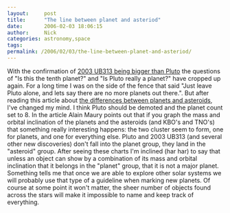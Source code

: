 ```yaml
---
layout:     post
title:      "The line between planet and asteriod"
date:       2006-02-03 18:06:15
author:     Nick
categories: astronomy,space
tags:  
permalink: /2006/02/03/the-line-between-planet-and-asteriod/
---
```

With the confirmation of [2003 UB313 being bigger than Pluto](http://spaceflightnow.com/news/n0602/01tenthplanet/) the questions of "Is this the tenth planet?" and "Is Pluto really a planet?" have cropped up again. For a long time I was on the side of the fence that said "Just leave Pluto alone, and lets say there are no more planets out there.". But after reading this article about [the differences between planets and asteroids](http://www.spaceobs.com/perso/textes/planetsandasteroids.htm), I've changed my mind. I think Pluto should be demoted and the planet count set to 8. In the article Alain Maury points out that if you graph the mass and orbital inclination of the planets and the asteroids (and KBO's and TNO's) that something really interesting happens: the two cluster seem to form, one for planets, and one for everything else. Pluto and 2003 UB313 (and several other new discoveries) don't fall into the planet group, they land in the "asteroid" group. After seeing these charts I'm inclined (har har) to say that unless an object can show by a combination of its mass and orbital inclination that it belongs in the "planet" group, that it is not a major planet. Something tells me that once we are able to explore other solar systems we will probably use that type of a guideline when marking new planets. Of course at some point it won't matter, the sheer number of objects found across the stars will make it impossible to name and keep track of everything. 
